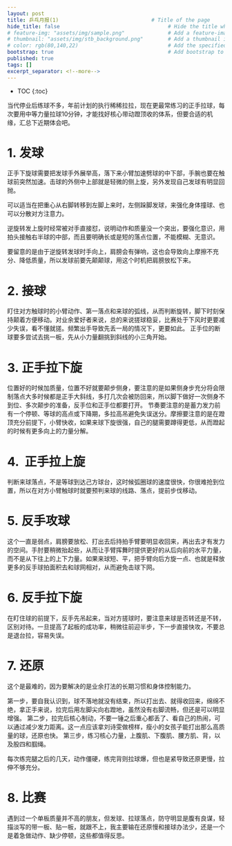 ```yaml
---
layout: post
title: 乒乓月报(1)                              # Title of the page
hide_title: false                                   # Hide the title when displaying the post, but shown in lists of posts
# feature-img: "assets/img/sample.png"              # Add a feature-image to the post
# thumbnail: "assets/img/stb_background.png"        # Add a thumbnail image on blog view
# color: rgb(80,140,22)                             # Add the specified color as feature image, and change link colors in post
bootstrap: true                                     # Add bootstrap to the page
published: true
tags: []
excerpt_separator: <!--more-->
---
```


<!--more-->
* TOC
{:toc}

当代停业后练球不多，年前计划的执行稀稀拉拉，现在更最常练习的正手拉球，每次要用中等力量拉球10分钟，才能找好核心带动蹬顶收的体系，但要合适的机缘，汇总下近期体会吧。

# 1. 发球

正手下旋球需要把发球手外展举高，落下来小臂加速劈球的中下部，手腕也要在触球前突然加速。击球的外侧中上部就是轻微的侧上旋，另外发现自己发球有明显回抛。

可以适当在把重心从右脚转移到左脚上来时，左侧跺脚发球，来强化身体撞球、也可以分散对方注意力。

逆旋转发上旋时经常被对手直接怼，说明动作和质量没一个突出，要强化意识，用拍头接触右半球的中部，而且要明确长或是短的落点位置，不能模糊、无意识。

要留意的是由于逆旋转发球时手向上，肩膀会有弹响，这也会导致向上摩擦不充分、降低质量，所以发球前要先颠颠球，用这个时机把肩膀放松下来。

# 2. 接球

盯住对方触球时的小臂动作、第一落点和来球的弧线，从而判断旋转，脚下时刻保持颠着方便移动。对业余爱好者来说，总的来说搓球稳妥，比赛处于下风时更要减少失误，看不懂就搓。频繁出手导致先丢一局的情况下，更要如此。
正手位的断球要多尝试去挑一板，先从小力量翻挑到斜线的小三角开始。

# 3. 正手拉下旋

位置好的时候加质量，位置不好就要颠步侧身，要注意的是如果侧身步充分将会限制落点大多时候都是正手大斜线，多打几次会被防回来，所以脚下做好一次侧身不到位、多次颠步的准备，反手位和正手位都要打开。
节奏要注意的是蓄力发力前有一个停顿、等球的高点或下降期，多拉高吊避免失误送分。摩擦要注意的是在蹬顶充分前提下，小臂快收，如果来球下旋很强，自己的腿需要蹲得更低，从而蹬起的时候有更多向上的力量分解。

# 4.  正手拉上旋

判断来球落点，不是等球到达己方球台，这时候弧圈球的速度很快，你很难抢到位置，所以在对方小臂触球时就要预判来球的线路、落点，提前步伐移动。

# 5. 反手攻球

这个一直是弱点，肩膀要放松、打出去后持拍手臂要明显收回来，再出去才有发力的空间。手肘要稍微抬起些，从而让手臂挥舞时提供更好的从后向前的水平力量，而不是从下往上的上下力量。如果来球短、平，把手臂向后方旋一点、也就是释放更多的反手球拍面积去和球网相对，从而避免击球下网。

# 6. 反手拉下旋

在盯住球的前提下，反手先吊起来，当对方搓球时，要注意来球是否转还是不转，区别对待。一旦提高了起板的成功率，稍微往前迎半步，下一步直接快攻，不要总是退台拉，容易失误。

# 7. 还原

这个是最难的，因为要解决的是业余打法的长期习惯和身体控制能力。

第一步，要自我认识到，球不落地就没有结束，所以打出去、就得收回来，绵绵不绝，拿正手来说，拉完后用左脚尖向右蹬地，虽然没有右脚流畅，但还是可以明显增强。
第二步，拉完后核心制动，不要一锤之后重心都丢了、看自己的热闹，可以通过减少发力距离。这一点应该拿刘诗雯做榜样，瘦小的女孩子能打出那么高质量的球，还原也快。
第三步，练习核心力量，上腹肌、下腹肌、腰方肌、背，以及股四和腘绳。

每次练完腿之后的几天，动作僵硬，练完背则拉球爆，但也是紧导致还原更慢，拉伸不够充分。

# 8. 比赛

遇到过一个单板质量并不高的朋友，但发球、拉球落点，防守明显是腹有良谋，轻描淡写的带一板、贴一板，就跟不上，我主要输在还原慢和接球办法少，还是一个是着急做动作、缺少停顿，这些都值得反思。